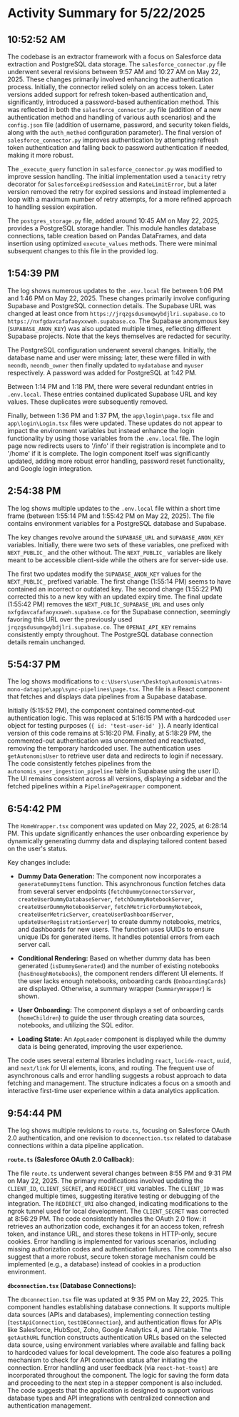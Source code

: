 # Activity Summary for 5/22/2025

## 10:52:52 AM
The codebase is an extractor framework with a focus on Salesforce data extraction and PostgreSQL data storage.  The `salesforce_connector.py` file underwent several revisions between 9:57 AM and 10:27 AM on May 22, 2025.  These changes primarily involved enhancing the authentication process. Initially, the connector relied solely on an access token.  Later versions added support for refresh token-based authentication and, significantly, introduced a password-based authentication method.  This was reflected in both the `salesforce_connector.py` file (addition of a new authentication method and handling of various auth scenarios) and the `config.json` file (addition of username, password, and security token fields, along with the `auth_method` configuration parameter). The final version of `salesforce_connector.py` improves authentication by attempting refresh token authentication and falling back to password authentication if needed, making it more robust.


The `_execute_query` function in `salesforce_connector.py`  was modified to improve session handling.  The initial implementation used a `tenacity` retry decorator for `SalesforceExpiredSession` and `RateLimitError`, but a later version removed the retry for expired sessions and instead implemented a loop with a maximum number of retry attempts, for a more refined approach to handling session expiration.


The `postgres_storage.py` file, added around 10:45 AM on May 22, 2025, provides a PostgreSQL storage handler.  This module handles database connections, table creation based on Pandas DataFrames, and data insertion using optimized `execute_values` methods.  There were minimal subsequent changes to this file in the provided log.


## 1:54:39 PM
The log shows numerous updates to the `.env.local` file between 1:06 PM and 1:46 PM on May 22, 2025.  These changes primarily involve configuring Supabase and PostgreSQL connection details.  The Supabase URL was changed at least once from `https://jrqzgsdusumqwybdjlri.supabase.co` to `https://nxfgdavcafafaoyxxweh.supabase.co`. The Supabase anonymous key (`SUPABASE_ANON_KEY`) was also updated multiple times, reflecting different Supabase projects.  Note that the keys themselves are redacted for security.


The PostgreSQL configuration underwent several changes.  Initially, the database name and user were missing; later, these were filled in with `neondb`, `neondb_owner` then finally updated to `mydatabase` and `myuser` respectively.  A password was added for PostgreSQL at 1:42 PM.

Between 1:14 PM and 1:18 PM, there were several redundant entries in `.env.local`. These entries contained duplicated Supabase URL and key values. These duplicates were subsequently removed.


Finally, between 1:36 PM and 1:37 PM,  the `app\login\page.tsx` file and `app\login\Login.tsx` files were updated. These updates do not appear to impact the environment variables but instead enhance the login functionality by using those variables from the `.env.local` file.  The login page now redirects users to '/info' if their registration is incomplete and to '/home' if it is complete.  The login component itself was significantly updated, adding more robust error handling, password reset functionality, and Google login integration.


## 2:54:38 PM
The log shows multiple updates to the `.env.local` file within a short time frame (between 1:55:14 PM and 1:55:42 PM on May 22, 2025).  The file contains environment variables for a PostgreSQL database and Supabase.

The key changes revolve around the `SUPABASE_URL` and `SUPABASE_ANON_KEY` variables.  Initially, there were two sets of these variables, one prefixed with `NEXT_PUBLIC_` and the other without.  The `NEXT_PUBLIC_` variables are likely meant to be accessible client-side while the others are for server-side use.

The first two updates modify the `SUPABASE_ANON_KEY` values for the `NEXT_PUBLIC_` prefixed variable. The first change (1:55:14 PM) seems to have contained an incorrect or outdated key.  The second change (1:55:22 PM) corrected this to a new key with an updated expiry time.  The final update (1:55:42 PM) removes the `NEXT_PUBLIC_SUPABASE_URL` and uses only `nxfgdavcafafaoyxxweh.supabase.co` for the Supabase connection, seemingly favoring this URL over the previously used `jrqzgsdusumqwybdjlri.supabase.co`.  The `OPENAI_API_KEY` remains consistently empty throughout.  The PostgreSQL database connection details remain unchanged.


## 5:54:37 PM
The log shows modifications to `c:\Users\user\Desktop\autonomis\atnms-mono-datapipe\app\sync-pipelines\page.tsx`.  The file is a React component that fetches and displays data pipelines from a Supabase database.

Initially (5:15:52 PM), the component contained commented-out authentication logic.  This was replaced at 5:16:15 PM with a hardcoded `user` object for testing purposes (`{ id: 'test-user-id' }`).  A nearly identical version of this code remains at 5:16:20 PM. Finally, at 5:18:29 PM, the commented-out authentication was uncommented and reactivated, removing the temporary hardcoded user.  The authentication uses `getAutonomisUser` to retrieve user data and redirects to login if necessary. The code consistently fetches pipelines from the `autonomis_user_ingestion_pipeline` table in Supabase using the user ID.  The UI remains consistent across all versions, displaying a sidebar and the fetched pipelines within a `PipelinePageWrapper` component.


## 6:54:42 PM
The `HomeWrapper.tsx` component was updated on May 22, 2025, at 6:28:14 PM.  This update significantly enhances the user onboarding experience by dynamically generating dummy data and displaying tailored content based on the user's status.

Key changes include:

* **Dummy Data Generation:** The component now incorporates a `generateDummyItems` function. This asynchronous function fetches data from several server endpoints (`fetchDummyConnectorsServer`, `createUserDummyDatabaseServer`, `fetchDummyNotebookServer`, `createUserDummyNotebookServer`, `fetchMetricForDummyNotebook`, `createUserMetricServer`, `createUserDashboardServer`, `updateUserRegistrationServer`) to create dummy notebooks, metrics, and dashboards for new users.  The function uses UUIDs to ensure unique IDs for generated items. It handles potential errors from each server call.

* **Conditional Rendering:** Based on whether dummy data has been generated (`isDummyGenerated`) and the number of existing notebooks (`hasEnoughNotebooks`), the component renders different UI elements.  If the user lacks enough notebooks, onboarding cards (`OnboardingCards`) are displayed. Otherwise, a summary wrapper (`SummaryWrapper`) is shown.

* **User Onboarding:** The component displays a set of onboarding cards (`homeChildren`) to guide the user through creating data sources, notebooks, and utilizing the SQL editor.

* **Loading State:** An `AppLoader` component is displayed while the dummy data is being generated, improving the user experience.


The code uses several external libraries including `react`, `lucide-react`, `uuid`, and `next/link` for UI elements, icons, and routing.  The frequent use of asynchronous calls and error handling suggests a robust approach to data fetching and management.  The structure indicates a focus on a smooth and interactive first-time user experience within a data analytics application.


## 9:54:44 PM
The log shows multiple revisions to `route.ts`, focusing on Salesforce OAuth 2.0 authentication, and one revision to `dbconnection.tsx` related to database connections within a data pipeline application.

**`route.ts` (Salesforce OAuth 2.0 Callback):**

The file `route.ts` underwent several changes between 8:55 PM and 9:31 PM on May 22, 2025.  The primary modifications involved updating the `CLIENT_ID`,  `CLIENT_SECRET`, and `REDIRECT_URI` variables. The `CLIENT_ID`  was changed multiple times, suggesting iterative testing or debugging of the integration. The `REDIRECT_URI` also changed, indicating modifications to the ngrok tunnel used for local development. The `CLIENT_SECRET` was corrected at 8:56:29 PM. The code consistently handles the OAuth 2.0 flow:  it retrieves an authorization code, exchanges it for an access token, refresh token, and instance URL, and stores these tokens in HTTP-only, secure cookies.  Error handling is implemented for various scenarios, including missing authorization codes and authentication failures.  The comments also suggest that  a more robust, secure token storage mechanism could be implemented (e.g., a database) instead of cookies in a production environment.


**`dbconnection.tsx` (Database Connections):**

The `dbconnection.tsx` file was updated at 9:35 PM on May 22, 2025.  This component handles establishing database connections. It supports multiple data sources (APIs and databases), implementing connection testing (`testApiConnection`, `testDBConnection`), and authentication flows for APIs like Salesforce, HubSpot, Zoho, Google Analytics 4, and Airtable. The `getAuthURL` function constructs authentication URLs based on the selected data source, using environment variables where available and falling back to hardcoded values for local development. The code also features a polling mechanism to check for API connection status after initiating the connection.  Error handling and user feedback (via `react-hot-toast`) are incorporated throughout the component.  The logic for saving the form data and proceeding to the next step in a stepper component is also included.  The code suggests that the application is designed to support various database types and API integrations with centralized connection and authentication management.
